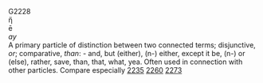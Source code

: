 <body>
  <p>G2228<br>  ἤ  <br> ē  <br><i>ay </i><br>A primary particle of distinction between two connected terms; disjunctive, <i>or</i>; comparative, <i>than</i>: - and, but (either), (n-) either, except it be, (n-) or (else), rather, save, than, that, what, yea. Often used in connection with other particles. Compare especially <a href="g2235.htm">2235</a>  <a href="g2260.htm">2260</a>  <a href="g2273.htm">2273</a> <br></p>
 </body>